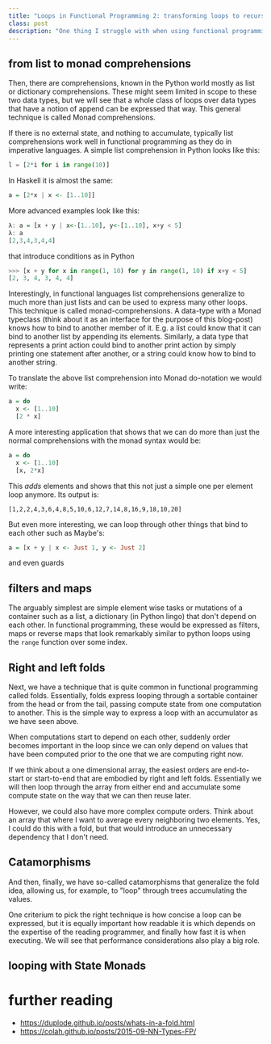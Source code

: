 ```yaml
---
title: "Loops in Functional Programming 2: transforming loops to recursion and back"
class: post
description: "One thing I struggle with when using functional programming languages are loops. There are just so many ways of doing them and even once one has understood a bunch, it always takes me some time until I understand which technique to reach out for. So here it is, my little compendium of techniques and when to use them. This part of the series is about comprehensions from lists to monad."
---
```


## from list to monad comprehensions

Then, there are comprehensions, known in the Python world mostly as list or dictionary comprehensions. These might seem limited in scope to these two data types, but we will see that a whole class of loops over data types that have a notion of append can be expressed that way. This general technique is called Monad comprehensions.

If there is no external state, and nothing to accumulate, typically list comprehensions work well in functional programming as they do in imperative languages. A simple list comprehension in Python looks like this:

```python
l = [2*i for i in range(10)]
```

In Haskell it is almost the same:

```haskell
a = [2*x | x <- [1..10]]
```

More advanced examples look like this:

```haskell
λ: a = [x + y | x<-[1..10], y<-[1..10], x+y < 5]
λ: a
[2,3,4,3,4,4]
```

that introduce conditions as in Python

```python
>>> [x + y for x in range(1, 10) for y in range(1, 10) if x+y < 5]
[2, 3, 4, 3, 4, 4]
```

Interestingly, in functional languages list comprehensions generalize to much more than just lists and can be used to express many other loops. This technique is called monad-comprehensions. A data-type with a Monad typeclass (think about it as an interface for the purpose of this blog-post) knows how to bind to another member of it. E.g. a list could know that it can bind to another list by appending its elements. Similarly, a data type that represents a print action could bind to another print action by simply printing one statement after another, or a string could know how to bind to another string.

To translate the above list comprehension into Monad do-notation we would write:

```haskell
a = do
  x <- [1..10]
  [2 * x]
```

A more interesting application that shows that we can do more than just the normal comprehensions with the monad syntax would be:

```haskell
a = do
  x <- [1..10]
  [x, 2*x]
```

This _adds_ elements and shows that this not just a simple one per element loop anymore. Its output is:

```
[1,2,2,4,3,6,4,8,5,10,6,12,7,14,8,16,9,18,10,20]
```

But even more interesting, we can loop through other things that bind to each other such as Maybe's:

```haskell
a = [x + y | x <- Just 1, y <- Just 2]
```

and even guards

## filters and maps

The arguably simplest are simple element wise tasks or mutations of a container such as a list, a dictionary (in Python lingo) that don't depend on each other. In functional programming, these would be expressed as filters, maps or reverse maps that look remarkably similar to python loops using the `range` function over some index.

## Right and left folds

Next, we have a technique that is quite common in functional programming called folds. Essentially, folds express looping through a sortable container from the head or from the tail, passing compute state from one computation to another. This is the simple way to express a loop with an accumulator as we have seen above.

When computations start to depend on each other, suddenly order becomes
important in the loop since we can only depend on values that have been
computed prior to the one that we are computing right now.

If we think about a one dimensional array, the easiest orders are end-to-start
or start-to-end that are embodied by right and left folds. Essentially we will
then loop through the array from either end and accumulate some compute state
on the way that we can then reuse later.

However, we could also have more complex compute orders. Think about an array
that where I want to average every neighboring two elements. Yes, I could do
this with a fold, but that would introduce an unnecessary dependency that I
don't need.

## Catamorphisms

And then, finally, we have so-called catamorphisms that generalize the fold idea, allowing us, for example, to "loop" through trees accumulating the values.

One criterium to pick the right technique is how concise a loop can be expressed, but it is equally important how readable it is which depends on the expertise of the reading programmer, and finally how fast it is when executing. We will see that performance considerations also play a big role.

## looping with State Monads

# further reading

- https://duplode.github.io/posts/whats-in-a-fold.html
- https://colah.github.io/posts/2015-09-NN-Types-FP/
